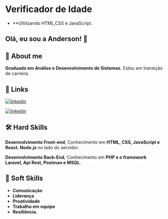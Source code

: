 # Verificador de Idade


* **Ultilizando HTML,CSS e JavaScript.
  

 
## Olá, eu sou a Anderson! 👋


## 🚀 About me
**Graduado em Análise e Desenvolvimento de Sistemas.**
Estou em transição de carreira.  


## 🔗 Links
[![linkedin](https://img.shields.io/badge/portifolio-0A66C?style=for-the-badge&logo=linkedin&logoColor=white)](https://andersonlignelli.netlify.app/)


[![linkedin](https://img.shields.io/badge/linkedin-0A66C2?style=for-the-badge&logo=linkedin&logoColor=white)](https://www.linkedin.com/in/anderson-gouveia-lignelli-0aa33332a/)


## 🛠 Hard Skills
**Desenvolvimento Front-end**, Conhecimento em **HTML, CSS, JavaScript e React. Node.js** no lado do servidor.

**Desenvolvimento Back-End**, Conhecimento em **PHP e o framework Laravel, Api Rest, Postman e MSQL**.
## 🤝 Soft Skills

* **Comunicação**
* **Liderança**
* **Proatividade**
* **Trabalho em equipe**
* **Resiliência.**
